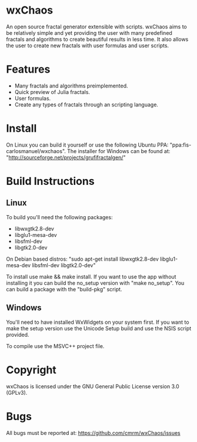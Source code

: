 wxChaos
========
An open source fractal generator extensible with scripts. wxChaos aims to be relatively simple and yet providing the user with many predefined fractals and algorithms to create beautiful results in less time. It also allows the user to create new fractals with user formulas and user scripts.

Features
========
* Many fractals and algorithms preimplemented.
* Quick preview of Julia fractals.
* User formulas.
* Create any types of fractals through an scripting language.


Install
========
On Linux you can build it yourself or use the following Ubuntu PPA: "ppa:fis-carlosmanuel/wxchaos".
The installer for Windows can be found at: "http://sourceforge.net/projects/grufifractalgen/"

Build Instructions
========

Linux
--------

To build you'll need the following packages:

- libwxgtk2.8-dev
- libglu1-mesa-dev
- libsfml-dev
- libgtk2.0-dev

On Debian based distros: "sudo apt-get install libwxgtk2.8-dev libglu1-mesa-dev libsfml-dev libgtk2.0-dev"

To install use make && make install.
If you want to use the app without installing it you can build the no_setup version with "make no_setup".
You can build a package with the "build-pkg" script.

Windows
--------
You'll need to have installed WxWidgets on your system first.
If you want to make the setup version use the Unicode Setup build and use the NSIS script provided.

To compile use the MSVC++ project file.

Copyright
========
wxChaos is licensed under the GNU General Public License version 3.0 (GPLv3).

Bugs
========
All bugs must be reported at:
https://github.com/cmrm/wxChaos/issues
